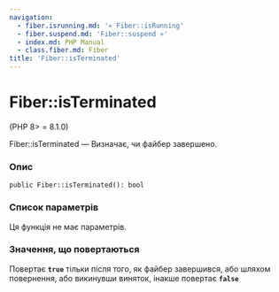 ```yaml
---
navigation:
  - fiber.isrunning.md: '« Fiber::isRunning'
  - fiber.suspend.md: 'Fiber::suspend »'
  - index.md: PHP Manual
  - class.fiber.md: Fiber
title: 'Fiber::isTerminated'
---
```

# Fiber::isTerminated

(PHP 8> = 8.1.0)

Fiber::isTerminated — Визначає, чи файбер завершено.

### Опис

```methodsynopsis
public Fiber::isTerminated(): bool
```

### Список параметрів

Ця функція не має параметрів.

### Значення, що повертаються

Повертає **`true`** тільки після того, як файбер завершився, або шляхом повернення, або викинувши виняток, інакше повертає **`false`**
